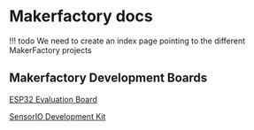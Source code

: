 # Makerfactory docs

!!! todo
	We need to create an index page pointing to the different MakerFactory projects

	

## Makerfactory Development Boards

[ESP32 Evaluation Board](/esp32)

[SensorIO Development Kit](/sensorio)